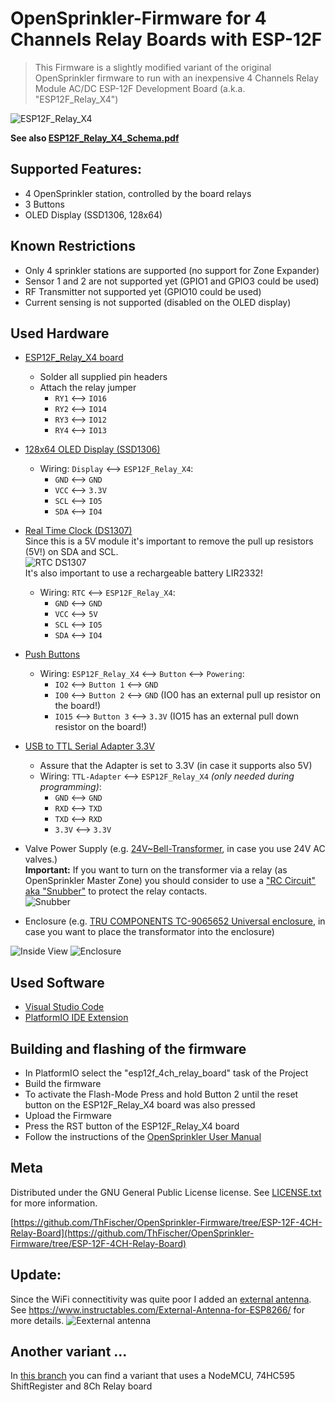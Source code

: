 # OpenSprinkler-Firmware for 4 Channels Relay Boards with ESP-12F
> This Firmware is a slightly modified variant of the original OpenSprinkler firmware
> to run with an inexpensive 4 Channels Relay Module AC/DC ESP-12F Development Board (a.k.a. "ESP12F_Relay_X4")

![ESP12F_Relay_X4](ESP12F_Relay_X4/ESP12F_Relay_X4.png)

**See also [ESP12F_Relay_X4_Schema.pdf](ESP12F_Relay_X4/ESP12F_Relay_X4_Schema.pdf)**

## Supported Features:
* 4 OpenSprinkler station, controlled by the board relays
* 3 Buttons
* OLED Display (SSD1306, 128x64)
## Known Restrictions
* Only 4 sprinkler stations are supported (no support for Zone Expander)
* Sensor 1 and 2 are not supported yet (GPIO1 and GPIO3 could be used)
* RF Transmitter not supported yet (GPIO10 could be used)
* Current sensing is not supported (disabled on the OLED display)

## Used Hardware
* [ESP12F_Relay_X4 board](https://www.ebay.com/sch/i.html?_nkw=4+Channels+Relay+Module+AC%2FDC+ESP-12F+Development+Board&_sacat=0&_sop=15)
  * Solder all supplied pin headers
  * Attach the relay jumper
    * `RY1` <—> `IO16`
    * `RY2` <—> `IO14`
    * `RY3` <—> `IO12`
    * `RY4` <—> `IO13`
* [128x64 OLED Display (SSD1306)](https://www.ebay.com/sch/i.html?&_nkw=128x64+OLED+Display+SSD1306&_sop=15)
  * Wiring: `Display` <—> `ESP12F_Relay_X4`:
    * `GND` <—> `GND`
    * `VCC` <—> `3.3V`
    * `SCL` <—> `IO5`
    * `SDA` <—> `IO4`
* [Real Time Clock (DS1307)](https://www.ebay.com/sch/i.html?_from=R40&_nkw=DS1307+I2C+RTC+Module&_sacat=0&_sop=15)  
Since this is a 5V module it's important to remove the pull up resistors (5V!) on SDA and SCL.  
![RTC DS1307](ESP12F_Relay_X4/RTC_DS1307.jpg)  
It's also important to use a rechargeable battery LIR2332!
  * Wiring: `RTC` <—> `ESP12F_Relay_X4`:
    * `GND` <—> `GND`
    * `VCC` <—> `5V`
    * `SCL` <—> `IO5`
    * `SDA` <—> `IO4`
* [Push Buttons](https://www.conrad.com/p/diptronics-dtsm-66n-v-b-pushbutton-12-v-dc-005-a-1-x-offon-momentary-1-pcs-707570)
  * Wiring: `ESP12F_Relay_X4` <—> `Button` <—> `Powering`:
    * `IO2` <—> `Button 1` <—> `GND`
    * `IO0` <—> `Button 2` <—> `GND`  (IO0 has an external pull up resistor on the board!)
    * `IO15` <—> `Button 3` <—> `3.3V`  (IO15 has an external pull down resistor on the board!)

* [USB to TTL Serial Adapter 3.3V](https://www.amazon.com/dp/B089YTXK8V)
  * Assure that the Adapter is set to 3.3V (in case it supports also 5V)
  * Wiring: `TTL-Adapter` <—> `ESP12F_Relay_X4` _(only needed during programming)_:
    * `GND` <—> `GND`
    * `RXD` <—> `TXD`
    * `TXD` <—> `RXD`
    * `3.3V` <—> `3.3V`
* Valve Power Supply (e.g. [24V~Bell-Transformer](https://www.amazon.de/-/en/JCL-BT8-8-Brand-Bell-Transformer/dp/B00K1CWEUG), in case you use 24V AC valves.)  
  **Important:** If you want to turn on the transformer via a relay (as OpenSprinkler  Master Zone) you should consider to use a ["RC Circuit" aka "Snubber"](https://www.ebay.com/sch/i.html?_from=R40&_trksid=p2047675.m570.l1313&_nkw=Absorption+Snubber+Circuit&_sacat=0) to protect the relay contacts.  
  ![Snubber](ESP12F_Relay_X4/snubber.png)
* Enclosure (e.g. [TRU COMPONENTS TC-9065652 Universal enclosure](https://www.conrad.com/p/tru-components-tc-9065652-universal-enclosure-122-x-120-x-85-acrylonitrile-butadiene-styrene-grey-white-ral-7035-1-2266413), in case you want to place the transformator into the enclosure)

![Inside View](ESP12F_Relay_X4/inside-view.jpg)
![Enclosure](ESP12F_Relay_X4/enclosure.jpg)
## Used Software
  * [Visual Studio Code](https://code.visualstudio.com/download)
  * [PlatformIO IDE Extension](https://platformio.org/install/ide?install=vscode)


## Building and flashing of the firmware
* In PlatformIO select the "esp12f_4ch_relay_board" task of the Project
* Build the firmware
* To activate the Flash-Mode Press and hold Button 2 until the reset button on the ESP12F_Relay_X4 board was also pressed
* Upload the Firmware
* Press the RST button of the ESP12F_Relay_X4 board
* Follow the instructions of the [OpenSprinkler User Manual](https://opensprinklershop.de/wp-content/uploads/2020/05/os-manual_2.1.9.pdf)


## Meta

Distributed under the GNU General Public License license. See [LICENSE.txt](LICENSE.txt) for more information.

[https://github.com/ThFischer/OpenSprinkler-Firmware/tree/ESP-12F-4CH-Relay-Board](https://github.com/ThFischer/OpenSprinkler-Firmware/tree/ESP-12F-4CH-Relay-Board)

## Update:
Since the WiFi connectitivity was quite poor I added an [external antenna](https://www.amazon.de/gp/product/B07SSYSZM9).
See https://www.instructables.com/External-Antenna-for-ESP8266/ for more details.
![Eexternal antenna](ESP12F_Relay_X4/ExternalAntenna.jpg)

## Another variant …
In [this branch](/tree/NODEMCU_74HC595) you can find a variant that uses a NodeMCU, 74HC595 ShiftRegister and 8Ch Relay board
